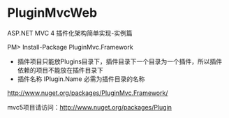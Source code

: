 PluginMvcWeb
============

ASP.NET MVC 4 插件化架构简单实现-实例篇

PM> Install-Package PluginMvc.Framework 

- 插件项目只能放Plugins目录下，插件目录下一个目录为一个插件，所以插件依赖的项目不能放在插件目录下
- 插件名称 IPlugin.Name 必需为插件目录的名称

http://www.nuget.org/packages/PluginMvc.Framework/

mvc5项目请访问：http://www.nuget.org/packages/Plugin

